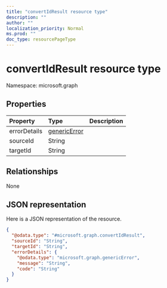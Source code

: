 ```yaml
---
title: "convertIdResult resource type"
description: ""
author: ""
localization_priority: Normal
ms.prod: ""
doc_type: resourcePageType
---
```


# convertIdResult resource type


Namespace: microsoft.graph



## Properties
|Property|Type|Description|
|:---|:---|:---|
|errorDetails|[genericError](../resources/genericerror.md)||
|sourceId|String||
|targetId|String||

## Relationships
None

## JSON representation
Here is a JSON representation of the resource.
<!-- {
  "blockType": "resource",
  "@odata.type": "microsoft.graph.convertIdResult"
}
-->
``` json
{
  "@odata.type": "#microsoft.graph.convertIdResult",
  "sourceId": "String",
  "targetId": "String",
  "errorDetails": {
    "@odata.type": "microsoft.graph.genericError",
    "message": "String",
    "code": "String"
  }
}
```

